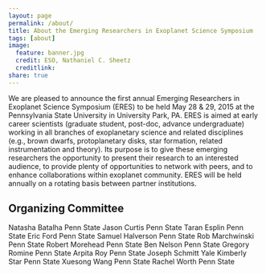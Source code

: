 ```yaml
---
layout: page
permalink: /about/
title: About the Emerging Researchers in Exoplanet Science Symposium
tags: [about]
image:
  feature: banner.jpg
  credit: ESO, Nathaniel C. Sheetz
  creditlink: 
share: true
---
```


We are pleased to announce the first annual Emerging Researchers in Exoplanet Science Symposium (ERES) to be held May 28 & 29, 2015 at the Pennsylvania State University in University Park, PA.  ERES is aimed at early career scientists (graduate student, post-doc, advance undergraduate) working in all branches of exoplanetary science and related disciplines (e.g., brown dwarfs, protoplanetary disks, star formation, related instrumentation and theory).  Its purpose is to give these emerging researchers the opportunity to present their research to an interested audience, to provide plenty of opportunities to network with peers, and to enhance collaborations within exoplanet community.  ERES will be held annually on a rotating basis between partner institutions. 

Organizing Committee
--------------------

Natasha 	Batalha	Penn State
Jason 	Curtis	Penn State
Taran 	Esplin	Penn State
Eric	Ford 	Penn State
Samuel	Halverson 	Penn State
Rob	Marchwinski	Penn State
Robert 	Morehead	Penn State
Ben 	Nelson	Penn State
Gregory	Romine	Penn State
Arpita 	Roy	Penn State
Joseph	Schmitt 	Yale
Kimberly 	Star	Penn State
Xuesong	Wang	Penn State
Rachel 	Worth	Penn State

